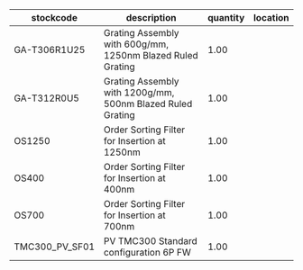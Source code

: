 |stockcode|description|quantity|location|
|---------|-----------|--------|--------|
|GA-T306R1U25|Grating Assembly with 600g/mm, 1250nm Blazed Ruled Grating|1.00||
|GA-T312R0U5|Grating Assembly with 1200g/mm, 500nm Blazed Ruled Grating|1.00||
|OS1250|Order Sorting Filter for Insertion at 1250nm|1.00||
|OS400|Order Sorting Filter for Insertion at 400nm|1.00||
|OS700|Order Sorting Filter for Insertion at 700nm|1.00||
|TMC300_PV_SF01|PV TMC300 Standard configuration 6P FW|1.00||
